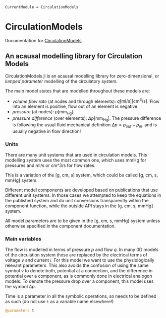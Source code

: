 ```@meta
CurrentModule = CirculationModels
```

# CirculationModels

Documentation for [CirculationModels](https://github.com/TS-CUBED/CirculationModels.jl).



## An acausal modelling library for Circulation Models

CirculationModels.jl is an acausal modelling library for zero-dimensional, or _lumped parameter_ modelling of the circulatory system.

The main model states that are modelled throughout these models are:

- _volume flow rate_ (at nodes and through elements): $q [\mathrm{ml/s}] [\mathrm{cm^{3}/s}]$. Flow into an element is positive, flow out of an element is negative.
- _pressure_ (at nodes): $p [\mathrm{mm_{{Hg}}}]$.
- _pressure difference_ (over elements): $\Delta p [\mathrm{mm_{{Hg}}}]$. The pressure difference is following the usual fluid mechanical definition $\Delta p = p_{out} - p_{in}$. and is usually negative in flow direction!


### Units

There are many unit systems that are used in circulation models.
This modelling system uses the most common one, which uses mmHg for pressures and ml/s or cm^3/s for flow rates.

This is a variation of the [g, cm, s] system, which could be called [g, cm, s, mmHg] system.

Different model components are developed based on publications that use different unit systems. In those cases we attempted to keep the equations in the published system and do unit conversions transparently within the component function, while the outside API stays in the [g, cm, s, mmHg] system.

All model parameters are to be given in the [g, cm, s, mmHg] system unless otherwise specified in the component documentation.

### Main variables

The flow is modelled in terms of pressure $p$ and flow $q$. In many 0D
models of the circulation system these are replaced by the electrical
terms of voltage $v$ and current $i$. For this model we want to use the
physiologically relevant parameters. This also avoids the confusion of
using the same symbol $v$ to denote both, potential at a connection, and
the difference in potential over a component, as is commonly done in
electrical analogon models. To denote the pressure drop over a
component, this model uses the symbol $\Delta p$.

Time is a parameter in all the symbolic operations, so needs to be
defined as such (do not use `t` as a variable name elsewhere!)

```julia
@parameters t
```
